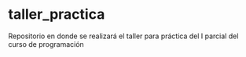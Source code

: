 # taller_practica
Repositorio en donde se realizará el taller para práctica del I parcial del curso de programación
